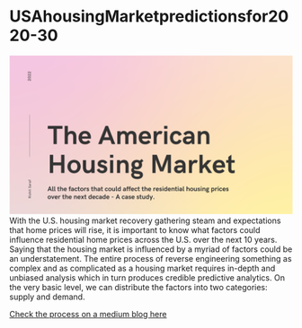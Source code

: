# USAhousingMarketpredictionsfor2020-30
<img src = "./img/home.png">
With the U.S. housing market recovery gathering steam and expectations that home prices will rise, it is important to know what factors could influence residential home prices across the U.S. over the next 10 years.  Saying that the housing market is influenced by a myriad of factors could be an understatement. The entire process of reverse engineering something as complex and as complicated as a housing market requires in-depth and unbiased analysis which in turn produces credible predictive analytics.   On the very basic level, we can distribute the factors into two categories: supply and demand. 

<a href="https://medium.com/@rishitsaraf/create-and-host-a-data-science-model-using-streamlit-and-heroku-fe45e0482c8">Check the process on a medium blog here </a>
